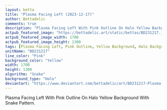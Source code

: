 ```yaml
---
layout: betta
title: "Plasma Facing Left (2023-12-17)"
author: Bettadelic
comments: true
description: "Plasma Facing Left With Pink Outline On Halo Yellow Background With Snake Pattern."
actpub_featured_image: "https://bettadelic.art/static/bettas/BD231217.jpg"
actpub_featured_image_width: 1700
actpub_featured_image_height: 1300
tags: [Plasma Facing Left, Pink Outline, Yellow Background, Halo Background Pattern, Snake Pattern, December 2023]
unitName: "BD231217"
line_color: "Pink"
background_color: "Yellow"
width: 1700
height: 1300
algorithm: "Snake"
background_type: "Halo"
deviantart: "https://www.deviantart.com/bettadelic/art/BD231217-Plasma-Facing-Left-2023-12-17-1002964047"
---
```


Plasma Facing Left With Pink Outline On Halo Yellow Background With Snake Pattern.
